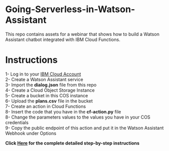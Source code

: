 # Going-Serverless-in-Watson-Assistant
This repo contains assets for a webinar that shows how to build a Watson Assistant chatbot integrated with IBM Cloud Functions.

# Instructions
1- Log in to your [IBM Cloud Account](https://ibm.biz/ServerlessAssistantV2) <br>
2- Create a Watson Assistant service <br>
3- Import the **dialog.json** file from this repo <br>
4- Create a Cloud Object Storage Instance  <br>
5- Create a bucket in this COS instance  <br>
6- Upload the **plans.csv** file in the bucket <br> 
7- Create an action in Cloud Functions <br>
8- Insert the code that you have in the **cf-action.py** file <br>
8- Change the parameters values to the values you have in your COS credentials <br>
9- Copy the public endpoint of this action and put it in the Watson Assistant Webhook under Options <br>

**Click [Here](https://khalil-faraj.gitbook.io/go-serverless-with-watson-assistant/) for the complete detailed step-by-step instructions** 


